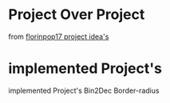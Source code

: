 # Project Over Project
from [florinpop17 project idea's](https://github.com/florinpop17/app-ideas)
# implemented Project's
implemented Project's
Bin2Dec
Border-radius
